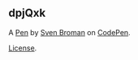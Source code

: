 dpjQxk
------


A [Pen](https://codepen.io/jedimastersven/pen/dpjQxk) by [Sven Broman](http://codepen.io/jedimastersven) on [CodePen](http://codepen.io/).

[License](https://codepen.io/jedimastersven/pen/dpjQxk/license).